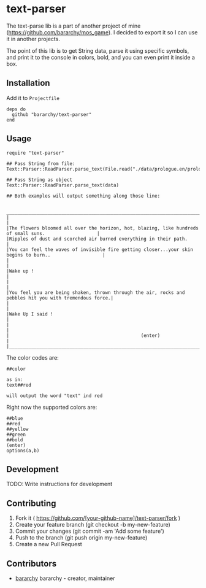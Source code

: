 # text-parser

The text-parse lib is a part of another project of mine (https://github.com/bararchy/mos_game).
I decided to export it so I can use it in another projects.

The point of this lib is to get String data, parse it using specific symbols, and print it to the console in colors, bold, and you can even print it inside a box.

## Installation

Add it to `Projectfile`

```crystal
deps do
  github "bararchy/text-parser"
end
```

## Usage

```crystal
require "text-parser"

## Pass String from file:
Text::Parser::ReadParser.parse_text(File.read("./data/prologue.en/prologue_2.data"))

## Pass String as object
Text::Parser::ReadParser.parse_text(data)

## Both examples will output something along those line:
```

```
 _______________________________________________________________________________________________________
|                                                                                                       |
|The flowers bloomed all over the horizon, hot, blazing, like hundreds of small suns.                   |
|Ripples of dust and scorched air burned everything in their path.                                      |
|You can feel the waves of invisible fire getting closer...your skin begins to burn..                   |
|                                                                                                       |
|Wake up !                                                                                              |
|                                                                                                       |
|You feel you are being shaken, thrown through the air, rocks and pebbles hit you with tremendous force.|
|                                                                                                       |
|Wake Up I said !                                                                                       |
|                                                                                                       |
|                                                (enter)                                                |
|_______________________________________________________________________________________________________|

```
The color codes are:
```
##color

as in:
text##red

will output the word "text" ind red
```
Right now the supported colors are:
```
##blue
##red
##yellow
##green
##bold
(enter)
options(a,b)
```

## Development

TODO: Write instructions for development

## Contributing

1. Fork it ( https://github.com/[your-github-name]/text-parser/fork )
2. Create your feature branch (git checkout -b my-new-feature)
3. Commit your changes (git commit -am 'Add some feature')
4. Push to the branch (git push origin my-new-feature)
5. Create a new Pull Request

## Contributors

- [bararchy](https://github.com/bararchy) bararchy - creator, maintainer
